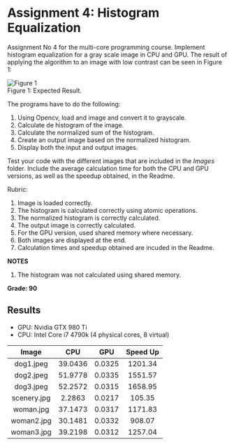 # Assignment 4: Histogram Equalization

Assignment No 4 for the multi-core programming course. Implement histogram equalization for a gray scale image in CPU and GPU. The result of applying the algorithm to an image with low contrast can be seen in Figure 1:

![Figure 1](Images/histogram_equalization.png)
<br/>Figure 1: Expected Result.

The programs have to do the following:

1. Using Opencv, load and image and convert it to grayscale.
2. Calculate de histogram of the image.
3. Calculate the normalized sum of the histogram.
4. Create an output image based on the normalized histogram.
5. Display both the input and output images.

Test your code with the different images that are included in the *Images* folder. Include the average calculation time for both the CPU and GPU versions, as well as the speedup obtained, in the Readme.

Rubric:

1. Image is loaded correctly.
2. The histogram is calculated correctly using atomic operations.
3. The normalized histogram is correctly calculated.
4. The output image is correctly calculated.
5. For the GPU version, used shared memory where necessary.
6. Both images are displayed at the end.
7. Calculation times and speedup obtained are incuded in the Readme.

**NOTES**

1. The histogram was not calculated using shared memory.

**Grade: 90**

## Results

* GPU: Nvidia GTX 980 Ti
* CPU: Intel Core i7 4790k (4 physical cores, 8 virtual)

| Image       | CPU     | GPU     | Speed Up    |
| :---------: |:-------:|:-------:|:-----------:|
| dog1.jpeg   | 39.0436 | 0.0325  |   1201.34   |
| dog2.jpeg   | 51.9778 | 0.0335  |   1551.57   |
| dog3.jpeg   | 52.2572 | 0.0315  |   1658.95   |
| scenery.jpg |  2.2863 | 0.0217  |   105.35    |
| woman.jpg   | 37.1473 | 0.0317  |   1171.83   |
| woman2.jpg  | 30.1481 | 0.0332  |   908.07    |
| woman3.jpg  | 39.2198 | 0.0312  |   1257.04   |
